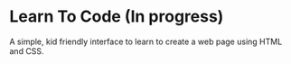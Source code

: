 # Learn To Code (In progress)

A simple, kid friendly interface to learn to create a web page using HTML and CSS.

